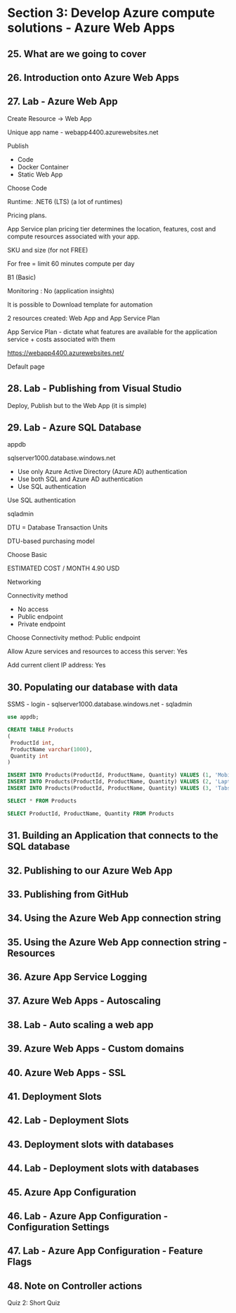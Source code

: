 # Section 3: Develop Azure compute solutions - Azure Web Apps

## 25. What are we going to cover

## 26. Introduction onto Azure Web Apps

## 27. Lab - Azure Web App

Create Resource -> Web App

Unique app name - webapp4400.azurewebsites.net

Publish

* Code
* Docker Container
* Static Web App

Choose Code

Runtime: .NET6 (LTS) (a lot of runtimes)

Pricing plans.

App Service plan pricing tier determines the location, features, cost and compute resources associated with your app.

SKU and size (for not FREE)

For free = limit 60 minutes compute per day

B1 (Basic)

Monitoring : No (application insights)

It is possible to Download template for automation

2 resources created: Web App and App Service Plan

App Service Plan - dictate what features are available for the application service + costs associated with them

<https://webapp4400.azurewebsites.net/>

Default page

## 28. Lab - Publishing from Visual Studio

Deploy, Publish but to the Web App (it is simple) 

## 29. Lab - Azure SQL Database

appdb

sqlserver1000.database.windows.net

* Use only Azure Active Directory (Azure AD) authentication
* Use both SQL and Azure AD authentication
* Use SQL authentication

Use SQL authentication

sqladmin

DTU = Database Transaction Units

DTU-based purchasing model

Choose Basic

ESTIMATED COST / MONTH
4.90 USD

Networking

Connectivity method

* No access
* Public endpoint
* Private endpoint

Choose Connectivity method: Public endpoint

Allow Azure services and resources to access this server: Yes

Add current client IP address: Yes

## 30. Populating our database with data

SSMS - login - sqlserver1000.database.windows.net - sqladmin

```sql
use appdb;

CREATE TABLE Products
(
 ProductId int,
 ProductName varchar(1000),
 Quantity int
)

INSERT INTO Products(ProductId, ProductName, Quantity) VALUES (1, 'Mobile', 100)
INSERT INTO Products(ProductId, ProductName, Quantity) VALUES (2, 'Laptop', 200)
INSERT INTO Products(ProductId, ProductName, Quantity) VALUES (3, 'Tabs', 300)

SELECT * FROM Products

SELECT ProductId, ProductName, Quantity FROM Products 
```

## 31. Building an Application that connects to the SQL database

## 32. Publishing to our Azure Web App

## 33. Publishing from GitHub

## 34. Using the Azure Web App connection string

## 35. Using the Azure Web App connection string - Resources

## 36. Azure App Service Logging

## 37. Azure Web Apps - Autoscaling

## 38. Lab - Auto scaling a web app

## 39. Azure Web Apps - Custom domains

## 40. Azure Web Apps - SSL

## 41. Deployment Slots

## 42. Lab - Deployment Slots

## 43. Deployment slots with databases

## 44. Lab - Deployment slots with databases

## 45. Azure App Configuration

## 46. Lab - Azure App Configuration - Configuration Settings

## 47. Lab - Azure App Configuration - Feature Flags

## 48. Note on Controller actions

Quiz 2: Short Quiz